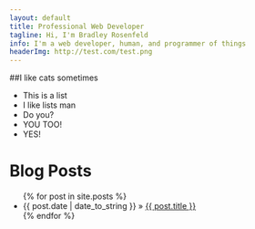 ```yaml
---
layout: default
title: Professional Web Developer
tagline: Hi, I'm Bradley Rosenfeld
info: I'm a web developer, human, and programmer of things
headerImg: http://test.com/test.png
---
```


##I like cats sometimes

- This is a list
- I like lists man
- Do you?
- YOU TOO!
- YES!

<div id="home">
  <h1>Blog Posts</h1>
  <ul class="posts">
    {% for post in site.posts %}
      <li><span>{{ post.date | date_to_string }}</span> &raquo; <a href="{{ post.url }}">{{ post.title }}</a></li>
    {% endfor %}
  </ul>
</div>